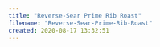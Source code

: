 ```yaml
---
title: "Reverse-Sear Prime Rib Roast"
filename: "Reverse-Sear-Prime-Rib-Roast"
created: 2020-08-17 13:32:51
---
```

